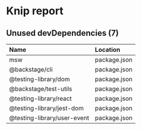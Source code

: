 # Knip report

## Unused devDependencies (7)

| Name                        | Location     |
|:----------------------------|:-------------|
| msw                         | package.json |
| @backstage/cli              | package.json |
| @testing-library/dom        | package.json |
| @backstage/test-utils       | package.json |
| @testing-library/react      | package.json |
| @testing-library/jest-dom   | package.json |
| @testing-library/user-event | package.json |

